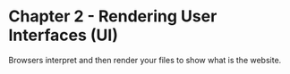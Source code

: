 # Chapter 2 - Rendering User Interfaces (UI)

Browsers interpret and then render your files to show what is the website.
